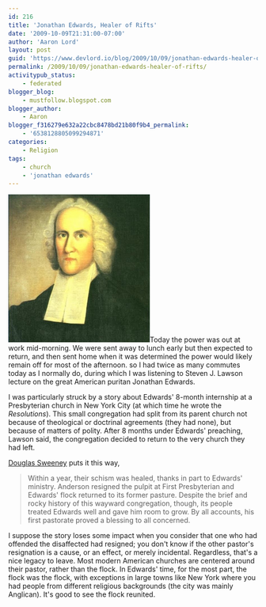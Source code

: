```yaml
---
id: 216
title: 'Jonathan Edwards, Healer of Rifts'
date: '2009-10-09T21:31:00-07:00'
author: 'Aaron Lord'
layout: post
guid: 'https://www.devlord.io/blog/2009/10/09/jonathan-edwards-healer-of-rifts/'
permalink: /2009/10/09/jonathan-edwards-healer-of-rifts/
activitypub_status:
    - federated
blogger_blog:
    - mustfollow.blogspot.com
blogger_author:
    - Aaron
blogger_f316279e632a22cbc8478bd21b80f9b4_permalink:
    - '6538128805099294871'
categories:
    - Religion
tags:
    - church
    - 'jonathan edwards'
---
```


<p style="text-align:left;"><a href="/wp-content/uploads/2011/10/jonathan_edwards.jpg"><img class="aligncenter" style="border-style:initial;border-color:initial;border-image:initial;border-width:0;" src="/wp-content/uploads/2011/10/jonathan_edwards.jpg?w=286" alt="" width="286" height="299" border="0" /></a>Today the power was out at work mid-morning. We were sent away to lunch early but then expected to return, and then sent home when it was determined the power would likely remain off for most of the afternoon. so I had twice as many commutes today as I normally do, during which I was listening to Steven J. Lawson lecture on the great American puritan Jonathan Edwards.</p>
I was particularly struck by a story about Edwards' 8-month internship at a Presbyterian church in New York City (at which time he wrote the <span style="font-style:italic;">Resolutions</span>). This small congregation had split from its parent church not because of theological or doctrinal agreements (they had none), but because of matters of polity. After 8 months under Edwards' preaching, Lawson said, the congregation decided to return to the very church they had left.

<a href="http://books.google.com/books?id=uvhaQ3Ju9dYC&amp;pg=PT250&amp;dq=%22new+york%22+presbyterian+split+1722&amp;lr=#v=onepage&amp;q=%22new%20york%22%20presbyterian%20split%201722&amp;f=false">Douglas Sweeney</a> puts it this way,
<blockquote>Within a year, their schism was healed, thanks in part to Edwards' ministry. Anderson resigned the pulpit at First Presbyterian and Edwards' flock returned to its former pasture. Despite the brief and rocky history of this wayward congregation, though, its people treated Edwards well and gave him room to grow. By all accounts, his first pastorate proved a blessing to all concerned.</blockquote>
I suppose the story loses some impact when you consider that one who had offended the disaffected had resigned; you don't know if the other pastor's resignation is a cause, or an effect, or merely incidental. Regardless, that's a nice legacy to leave. Most modern American churches are centered around their pastor, rather than the flock. In Edwards' time, for the most part, the flock was the flock, with exceptions in large towns like New York where you had people from different religious backgrounds (the city was mainly Anglican). It's good to see the flock reunited.